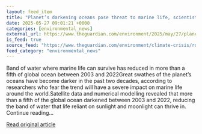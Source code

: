```yaml
---
layout: feed_item
title: "Planet’s darkening oceans pose threat to marine life, scientists say"
date: 2025-05-27 09:01:21 +0000
categories: [environmental_news]
external_url: https://www.theguardian.com/environment/2025/may/27/planets-darkening-oceans-pose-threat-marine-life-scientists-say
is_feed: true
source_feed: "https://www.theguardian.com/environment/climate-crisis/rss"
feed_category: "environmental_news"
---
```


Band of water where marine life can survive has reduced in more than a fifth of global ocean between 2003 and 2022Great swathes of the planet’s oceans have become darker in the past two decades, according to researchers who fear the trend will have a severe impact on marine life around the world.Satellite data and numerical modelling revealed that more than a fifth of the global ocean darkened between 2003 and 2022, reducing the band of water that life reliant on sunlight and moonlight can thrive in. Continue reading...

[Read original article](https://www.theguardian.com/environment/2025/may/27/planets-darkening-oceans-pose-threat-marine-life-scientists-say)
